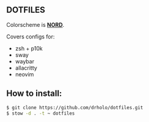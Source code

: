 ## DOTFILES 

Colorscheme is **[NORD](https://www.nordtheme.com/)**.

Covers configs for:
 - zsh + p10k
 - sway
 - waybar
 - allacritty
 - neovim


## How to install:

```bash
$ git clone https://github.com/drholo/dotfiles.git
$ stow -d . -t ~ dotfiles
```
